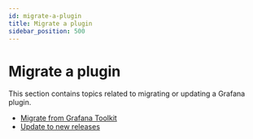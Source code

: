 ```yaml
---
id: migrate-a-plugin
title: Migrate a plugin
sidebar_position: 500
---
```


# Migrate a plugin

This section contains topics related to migrating or updating a Grafana plugin.

- [Migrate from Grafana Toolkit](./migrate-from-toolkit)
- [Update to new releases](./update-create-plugin-tool)